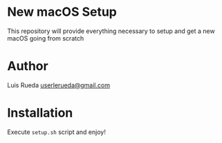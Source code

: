 # New macOS Setup

This repository will provide everything necessary to setup and get a new macOS going from scratch

# Author
Luis Rueda <userlerueda@gmail.com>

# Installation
Execute `setup.sh` script and enjoy!
